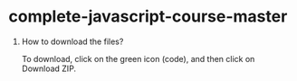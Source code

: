 # complete-javascript-course-master

1. How to download the files?

   To download, click on the green icon (code), and then click on Download ZIP.
